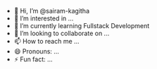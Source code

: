 - 👋 Hi, I’m @sairam-kagitha
- 👀 I’m interested in ...
- 🌱 I’m currently learning Fullstack Development
- 💞️ I’m looking to collaborate on ...
- 📫 How to reach me ...
- 😄 Pronouns: ...
- ⚡ Fun fact: ...

<!---
sairam-kagitha/sairam-kagitha is a ✨ special ✨ repository because its `README.md` (this file) appears on your GitHub profile.
You can click the Preview link to take a look at your changes.
--->
